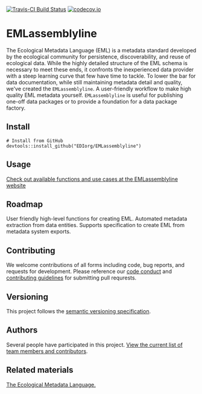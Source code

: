 [![Travis-CI Build Status](https://travis-ci.com/clnsmth/EMLassemblyline.svg?branch=master)](https://travis-ci.org/clnsmth/EMLassemblyline)
[![codecov.io](https://codecov.io/github/clnsmth/EMLassemblyline/coverage.svg?branch=master)](https://codecov.io/github/clnsmth/EMLassemblyline?branch=master)

# EMLassemblyline


The Ecological Metadata Language (EML) is a metadata standard developed by the ecological community for persistence, discoverability, and reuse of ecological data. While the highly detailed structure of the EML schema is necessary to meet these ends, it confronts the inexperienced data provider with a steep learning curve that few have time to tackle. To lower the bar for data documentation, while still maintaining metadata detail and quality, we've created the `EMLassemblyline`. A user-friendly workflow to make high quality EML metadata yourself. `EMLassemblyline` is useful for publishing one-off data packages or to provide a foundation for a data package factory.

## Install

```
# Install from GitHub
devtools::install_github("EDIorg/EMLassemblyline")
```

## Usage

[Check out available functions and use cases at the EMLassemblyline website](https://clnsmth.github.io/EMLassemblyline/)

## Roadmap

User friendly high-level functions for creating EML. Automated metadata extraction from data entities. Supports specification to create EML from metadata system exports.

## Contributing

We welcome contributions of all forms including code, bug reports, and requests for development. Please reference our [code conduct](https://github.com/EDIorg/EMLassemblyline/blob/master/CODE_OF_CONDUCT.md) and [contributing guidelines](https://github.com/EDIorg/EMLassemblyline/blob/master/CONTRIBUTING.md) for submitting pull requrests.

## Versioning

This project follows the [semantic versioning specification](https://semver.org).

## Authors

Several people have participated in this project. [View the current list of team members and contributors](https://github.com/EDIorg/EMLassemblyline/blob/master/AUTHORS.md).

## Related materials

[The Ecological Metadata Language.](https://knb.ecoinformatics.org/#external//emlparser/docs/index.html)
